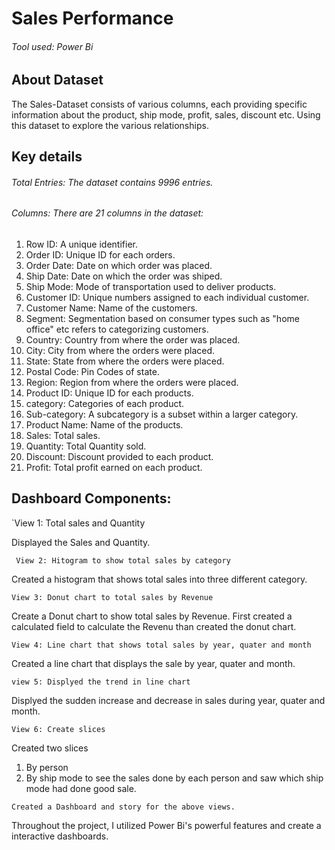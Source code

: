 # Sales Performance
###### Tool used: Power Bi

## About Dataset
The Sales-Dataset consists of various columns, each  providing specific information about the product, ship mode, profit, sales, discount etc. Using this dataset to explore the various relationships.

## Key details
###### Total Entries: The dataset contains 9996 entries.
###### Columns: There are 21 columns in the dataset:
1. Row ID: A unique identifier.
2. Order ID: Unique ID for each orders.
3. Order Date: Date on which order was placed.
4. Ship Date: Date on which the order was shiped.
5. Ship Mode: Mode of transportation used to deliver products.
6. Customer ID: Unique numbers assigned to each individual customer. 
7. Customer Name: Name of the customers.
8. Segment: Segmentation based on consumer types such as "home office" etc refers to categorizing customers. 
9. Country: Country from where the order was placed.
10. City: City from where the orders were placed.
11. State: State from where the orders were placed.
12. Postal Code: Pin Codes of state.
13. Region: Region from where the orders were placed.
14. Product ID: Unique ID for each products.
15. category: Categories of each product.
16. Sub-category: A subcategory is a subset within a larger category.
17. Product Name: Name of the products.
18. Sales: Total sales.
19. Quantity: Total Quantity sold.
20. Discount: Discount provided to each product.
21. Profit: Total profit earned on each product.
    
## Dashboard Components:

`View 1: Total sales and Quantity

Displayed the Sales and Quantity.


` View 2: Hitogram to show total sales by category`

Created a histogram that shows total sales into three different category.


`View 3: Donut chart to total sales by Revenue`

Create a Donut chart to show total sales by Revenue.
First created a calculated field to calculate the Revenu than created the donut chart.

`View 4: Line chart that shows total sales by year, quater and month`

Created a line chart that displays the sale by year, quater and month.

`view 5: Displyed the trend in line chart`

Displyed the sudden increase and decrease in sales during year, quater and month.

`View 6: Create slices`

Created two slices 
1. By person 
2. By ship mode
to see the sales done by each person and saw which ship mode had done good sale.



`Created a Dashboard and story for the above views.`

Throughout the project, I utilized Power Bi's powerful features and create a interactive dashboards.
